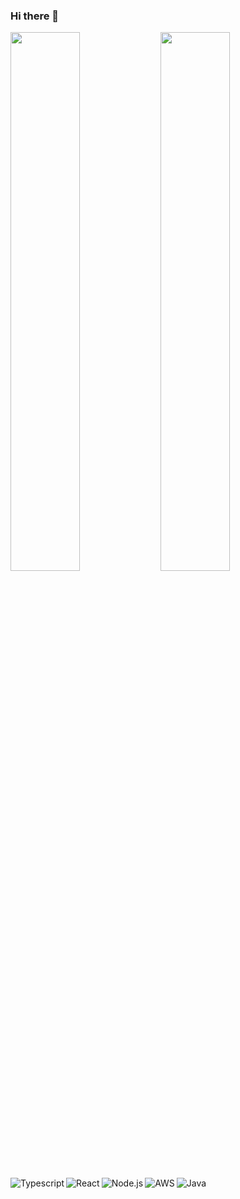 ### Hi there 👋

<img align="left" width="47%" src="https://github-readme-stats.vercel.app/api?username=DomDevs2000&show_icons=true&theme=radical"/>
<img align="left" width="47%" src="https://github-readme-stats.vercel.app/api/top-langs/?username=DomDevs2000&size_weight=0.5&count_weight=0.5&show_icons=true&theme=radical")/>




<img align="left" alt="Typescript" src="https://img.shields.io/badge/typescript-%23007ACC.svg?style=for-the-badge&logo=typescript&logoColor=white"/>
<img align="left" alt="React" src="https://img.shields.io/badge/react-%2320232a.svg?style=for-the-badge&logo=react&logoColor=%2361DAFB"/>
<img align="left" alt= "Node.js" src="https://img.shields.io/badge/node.js-6DA55F?style=for-the-badge&logo=node.js&logoColor=white"/>
<img align="left" alt="AWS" src="https://img.shields.io/badge/AWS-%23FF9900.svg?style=for-the-badge&logo=amazon-aws&logoColor=white"/>
<img align="left" alt="Java" src="https://img.shields.io/badge/java-%23ED8B00.svg?style=for-the-badge&logo=openjdk&logoColor=white"/>
